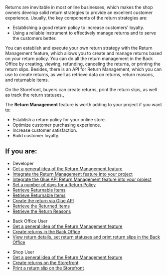 Returns are inevitable in most online businesses, which makes the shop owners develop solid return strategies to provide an excellent customer experience. Usually, the key components of the return strategies are:

* Establishing a good return policy to increase customers' loyalty.
* Using a reliable instrument to effectively manage returns and to serve the customers better.

You can establish and execute your own return strategy with the Return Management feature, which allows you to create and manage returns based on your return policy. You can do all the return management in the Back Office by creating, viewing, refunding, canceling the returns, or printing the return slips. Besides, there is an API for Return Management, which you can use to create returns, as well as retrieve data on returns, return reasons, and returnable items. 

On the Storefront, buyers can create returns, print the return slips, as well as track the return statuses.,

The **Return Management** feature is worth adding to your project if you want to:

* Establish a return policy for your online store.
* Optimize customer purchasing experience.
* Increase customer satisfaction.
* Build customer loyalty.

## If you are:

<div class="mr-container">
    <div class="mr-list-container">
        <!-- col1 -->
        <div class="mr-col">
            <ul class="mr-list mr-list-green">
                <li class="mr-title">Developer</li>
                <li><a href="https://documentation.spryker.com/docs/en/return-management-feature-overview" class="mr-link">Get a general idea of the Return Management feature</a></li>
                <li><a href="" class="mr-link">Integrate the Return Management feature into your project</a></li>
                <li><a href="" class="mr-link">Integrate the Glue API Return Management feature into your project</a></li> 
                 <li><a href="https://documentation.spryker.com/docs/en/return-management-feature-overview" class="https://documentation.spryker.com/docs/en/howto-set-number-of-days-for-a-return-policy">Set a number of days for a Return Policy</a></li>
                 <li><a href="https://documentation.spryker.com/docs/en/retrieving-returnable-items" class="mr-link">Retrieve Returnable Items</a></li>
                <li><a href="https://documentation.spryker.com/docs/en/retrieving-returnable-items" class="mr-link">Retrieve Returnable Items</a></li>
                 <li><a href="https://documentation.spryker.com/docs/en/creating-a-return" class="mr-link">Create the return via Glue API</a></li>
                <li><a href="https://documentation.spryker.com/docs/en/retrieving-the-returned-items" class="mr-link"> Retrieve the Returned Items</a></li>
                 <li><a href="https://documentation.spryker.com/docs/en/retrieving-the-return-reasons" class="mr-link">Retrieve the Return Reasons</a></li>     
            </ul>
        </div>
        <!-- col2 -->
        <div class="mr-col">
            <ul class="mr-list mr-list-blue">
                <li class="mr-title"> Back Office User</li>
               <li><a href="https://documentation.spryker.com/docs/en/return-management-feature-overview" class="mr-link">Get a general idea of the Return Management feature</a></li>
                <li><a href="https://documentation.spryker.com/docs/en/managing-orders#creating-a-return" class="mr-link">Create returns in the Back Office</a></li>
                <li><a href="https://documentation.spryker.com/docs/en/managing-returns" class="mr-link">View return details, set return statuses and print return slips in the Back Office</a></li>
            </ul>
                </div>
                  <!-- col3 -->
        <div class="mr-col">
            <ul class="mr-list mr-list-red">
                <li class="mr-title">Shop User</li>
              <li><a href="https://documentation.spryker.com/docs/en/return-management-feature-overview" class="mr-link">Get a general idea of the Return Management feature</a></li>
                <li><a href="https://documentation.spryker.com/docs/en/shop-guide-creating-a-return" class="mr-link">Create returns on the Storefront</a></li>
                 <li><a href="https://documentation.spryker.com/docs/en/shop-guide-printing-a-return-slip" class="mr-link">Print a return slip on the Storefront</a></li>
            </ul>
        </div>
    </div>
</div>